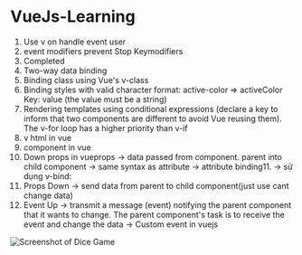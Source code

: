 # VueJs-Learning
1. Use v on handle event user
2. event modifiers
   prevent
   Stop
   Keymodifiers
3. Completed
4. Two-way data binding
5. Binding class using Vue's v-class
6. Binding styles with valid character format:
   active-color => activeColor
   Key: value (the value must be a string)
7. Rendering templates using conditional expressions (declare a key to inform that two components are different to avoid Vue reusing them).
   The v-for loop has a higher priority than v-if
8. v html in vue
9. component in vue 
10. Down props in vueprops -> data passed from component. parent into child component -> same syntax as attribute -> attribute binding11. -> sử dụng v-bind:
12. Props Down -> send data from parent to child component(just use cant change data) 
13. Event Up -> transmit a message (event) notifying the parent component that it wants to change. The parent component's task is to receive the event and change the data
    -> Custom event in vuejs


![Screenshot of Dice Game](public/assets/Screenshot.png)
